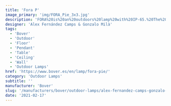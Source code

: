 ```yaml
---
title: 'Fora P'
image_primary: 'img/FORA_Pie_3x3.jpg'
description: 'FORA%20is%20an%20outdoors%20lamp%20with%20IP-65.%20The%20cast%20iron%20base%20is%20distinguished%20by%20a%20radial%20base%20whose%A0tubular%20desing%20improves%20durability%20and%20allows%20light%20to%20reach%A0the%20grass.%20Light%20source%20is%20protected%20by%20an%20elliptical%20medium%20intensity%A0and%20U.V.%20protection%20polythene%20globe%2C%20which%20guarantees%20a%A0water%20tight%20electrical%20fixture.%20The%20shade%20is%20made%20of%20synthetic%20wicker%2C%20making%20it%20highly%A0resistant%20to%20weathering%20while%20casting%20a%20pleasant%2C%20diffuse%A0light.%20The%20result%20is%20a%20luminaire%20that%20adapts%20well%20to%20all%20types%20of%A0indoor%20and%20outdoor%20environments.%20Its%20versatility%20is%20remarkable%A0and%20difficult%20to%20find%20in%20products%20of%20this%20category.%20This%20family%20consists%20of%20a%20table%20lamp%2C%20floor%20lamp%2C%20ceiling%2C%A0pendant%20retail%20and%20pendant%20big%20format.'
designer: 'Alex Fernández Camps & Gonzalo Milà'
tags:
  - 'Bover'
  - 'Outdoor'
  - 'Floor'
  - 'Pendant'
  - 'Table'
  - 'Ceiling'
  - 'Wall'
  - 'Outdoor Lamps'
href: 'https://www.bover.es/en/lamp/fora-pie/'
category: 'Outdoor Lamps'
subtitle: ''
manufacturer: 'Bover'
slug: '/manufacturers/bover/outdoor-lamps/alex-fernandez-camps-gonzalo-mila-fora-p'
date: '2021-02-17'
---
```

